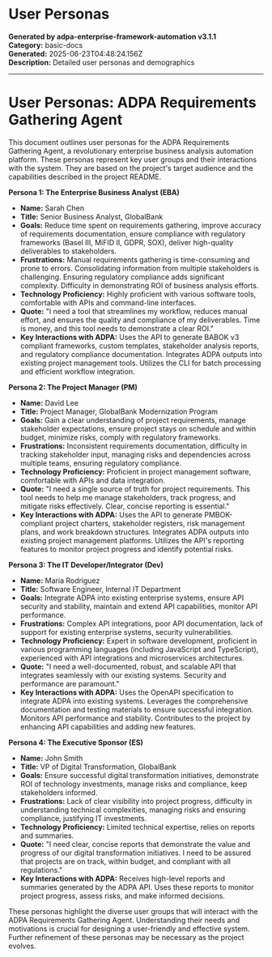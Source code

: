 # User Personas

**Generated by adpa-enterprise-framework-automation v3.1.1**  
**Category:** basic-docs  
**Generated:** 2025-06-23T04:48:24.156Z  
**Description:** Detailed user personas and demographics

---

# User Personas: ADPA Requirements Gathering Agent

This document outlines user personas for the ADPA Requirements Gathering Agent, a revolutionary enterprise business analysis automation platform.  These personas represent key user groups and their interactions with the system.  They are based on the project's target audience and the capabilities described in the project README.

**Persona 1: The Enterprise Business Analyst (EBA)**

* **Name:**  Sarah Chen
* **Title:** Senior Business Analyst, GlobalBank
* **Goals:**  Reduce time spent on requirements gathering, improve accuracy of requirements documentation, ensure compliance with regulatory frameworks (Basel III, MiFID II, GDPR, SOX), deliver high-quality deliverables to stakeholders.
* **Frustrations:**  Manual requirements gathering is time-consuming and prone to errors.  Consolidating information from multiple stakeholders is challenging.  Ensuring regulatory compliance adds significant complexity. Difficulty in demonstrating ROI of business analysis efforts.
* **Technology Proficiency:** Highly proficient with various software tools, comfortable with APIs and command-line interfaces.
* **Quote:**  "I need a tool that streamlines my workflow, reduces manual effort, and ensures the quality and compliance of my deliverables.  Time is money, and this tool needs to demonstrate a clear ROI."
* **Key Interactions with ADPA:** Uses the API to generate BABOK v3 compliant frameworks, custom templates, stakeholder analysis reports, and regulatory compliance documentation.  Integrates ADPA outputs into existing project management tools.  Utilizes the CLI for batch processing and efficient workflow integration.

**Persona 2: The Project Manager (PM)**

* **Name:** David Lee
* **Title:** Project Manager, GlobalBank Modernization Program
* **Goals:**  Gain a clear understanding of project requirements, manage stakeholder expectations, ensure project stays on schedule and within budget, minimize risks, comply with regulatory frameworks.
* **Frustrations:**  Inconsistent requirements documentation, difficulty in tracking stakeholder input, managing risks and dependencies across multiple teams, ensuring regulatory compliance.
* **Technology Proficiency:** Proficient in project management software, comfortable with APIs and data integration.
* **Quote:** "I need a single source of truth for project requirements.  This tool needs to help me manage stakeholders, track progress, and mitigate risks effectively.  Clear, concise reporting is essential."
* **Key Interactions with ADPA:** Uses the API to generate PMBOK-compliant project charters, stakeholder registers, risk management plans, and work breakdown structures.  Integrates ADPA outputs into existing project management platforms.  Utilizes the API's reporting features to monitor project progress and identify potential risks.

**Persona 3: The IT Developer/Integrator (Dev)**

* **Name:**  Maria Rodriguez
* **Title:**  Software Engineer, Internal IT Department
* **Goals:**  Integrate ADPA into existing enterprise systems, ensure API security and stability, maintain and extend API capabilities, monitor API performance.
* **Frustrations:**  Complex API integrations, poor API documentation, lack of support for existing enterprise systems, security vulnerabilities.
* **Technology Proficiency:**  Expert in software development, proficient in various programming languages (including JavaScript and TypeScript), experienced with API integrations and microservices architectures.
* **Quote:** "I need a well-documented, robust, and scalable API that integrates seamlessly with our existing systems.  Security and performance are paramount."
* **Key Interactions with ADPA:**  Uses the OpenAPI specification to integrate ADPA into existing systems.  Leverages the comprehensive documentation and testing materials to ensure successful integration.  Monitors API performance and stability.  Contributes to the project by enhancing API capabilities and adding new features.


**Persona 4: The Executive Sponsor (ES)**

* **Name:**  John Smith
* **Title:**  VP of Digital Transformation, GlobalBank
* **Goals:**  Ensure successful digital transformation initiatives, demonstrate ROI of technology investments, manage risks and compliance, keep stakeholders informed.
* **Frustrations:**  Lack of clear visibility into project progress, difficulty in understanding technical complexities, managing risks and ensuring compliance, justifying IT investments.
* **Technology Proficiency:**  Limited technical expertise, relies on reports and summaries.
* **Quote:**  "I need clear, concise reports that demonstrate the value and progress of our digital transformation initiatives.  I need to be assured that projects are on track, within budget, and compliant with all regulations."
* **Key Interactions with ADPA:** Receives high-level reports and summaries generated by the ADPA API.  Uses these reports to monitor project progress, assess risks, and make informed decisions.


These personas highlight the diverse user groups that will interact with the ADPA Requirements Gathering Agent.  Understanding their needs and motivations is crucial for designing a user-friendly and effective system.  Further refinement of these personas may be necessary as the project evolves.
